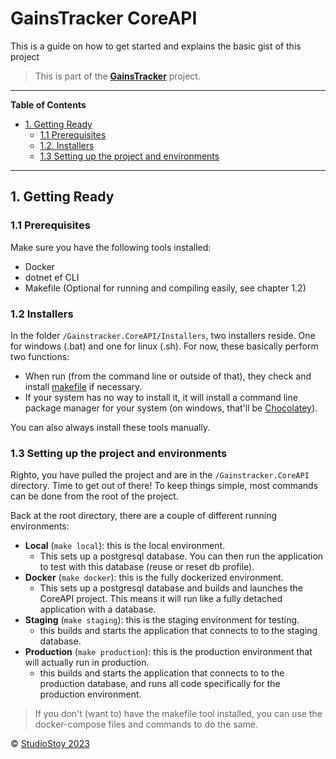 # GainsTracker CoreAPI

This is a guide on how to get started and explains the basic gist of this project

> This is part of the [**GainsTracker**](https://github.com/StudioStoy/GainsTracker) project.

___
**Table of Contents**

<div id="user-content-toc">
  <ul>
    <li><a href="#1. Getting Ready">1. Getting Ready</a>
      <ul>
        <li><a href="#1.1 Prerequisites">1.1 Prerequisites</a></li>
        <li><a href="#1.2 Installers">1.2. Installers</a></li>
        <li><a href="#1.3 Setting up the project and environments">1.3 Setting up the project and environments</a></li>
      </ul>
    </li>
  </ul>
</div>

___
## 1. Getting Ready

### 1.1 Prerequisites
Make sure you have the following tools installed: 
- Docker
- dotnet ef CLI 
- Makefile (Optional for running and compiling easily, see chapter 1.2)

### 1.2 Installers
In the folder `/Gainstracker.CoreAPI/Installers`, two installers reside. One for windows (.bat) and one for linux (.sh).
For now, these basically perform two functions:
- When run (from the command line or outside of that), they check and install [makefile](https://opensource.com/article/18/8/what-how-makefile) if necessary.
- If your system has no way to install it, it will install a command line package manager for your system (on windows, that'll be [Chocolatey](https://chocolatey.org/)).

You can also always install these tools manually.

### 1.3 Setting up the project and environments

Righto, you have pulled the project and are in the `/Gainstracker.CoreAPI` directory.
Time to get out of there! To keep things simple, most commands can be done from the root of the project.

Back at the root directory, there are a couple of different running environments:

- **Local** (`make local`): this is the local environment. 
  - This sets up a postgresql database. You can then run the application to test with this database (reuse or reset db profile).
- **Docker** (`make docker`): this is the fully dockerized environment.
  - This sets up a postgresql database and builds and launches the CoreAPI project.
    This means it will run like a fully detached application with a database.
- **Staging** (`make staging`): this is the staging environment for testing.
  - this builds and starts the application that connects to 
    to the staging database.
- **Production** (`make production`): this is the production environment that will actually run in production.
  - this builds and starts the application that connects to
    to the production database, and runs all code specifically for the production environment.

> If you don't (want to) have the makefile tool installed, you can use the docker-compose files and commands to do the same. 





© [StudioStoy 2023](https://studiostoy.nl)
